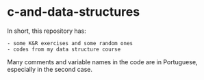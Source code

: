 
# c-and-data-structures

In short, this repository has:
```
- some K&R exercises and some random ones
- codes from my data structure course
```
Many comments and variable names in the code are in Portuguese, especially in the second case.
